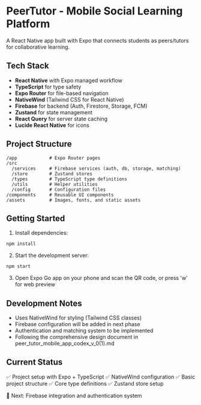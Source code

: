 # PeerTutor - Mobile Social Learning Platform

A React Native app built with Expo that connects students as peers/tutors for collaborative learning.

## Tech Stack

- **React Native** with Expo managed workflow
- **TypeScript** for type safety
- **Expo Router** for file-based navigation
- **NativeWind** (Tailwind CSS for React Native)
- **Firebase** for backend (Auth, Firestore, Storage, FCM)
- **Zustand** for state management
- **React Query** for server state caching
- **Lucide React Native** for icons

## Project Structure

```
/app            # Expo Router pages
/src
  /services     # Firebase services (auth, db, storage, matching)
  /store        # Zustand stores
  /types        # TypeScript type definitions
  /utils        # Helper utilities
  /config       # Configuration files
/components     # Reusable UI components
/assets         # Images, fonts, and static assets
```

## Getting Started

1. Install dependencies:
```bash
npm install
```

2. Start the development server:
```bash
npm start
```

3. Open Expo Go app on your phone and scan the QR code, or press 'w' for web preview

## Development Notes

- Uses NativeWind for styling (Tailwind CSS classes)
- Firebase configuration will be added in next phase
- Authentication and matching system to be implemented
- Following the comprehensive design document in peer_tutor_mobile_app_codex_v_0(1).md

## Current Status

✅ Project setup with Expo + TypeScript
✅ NativeWind configuration
✅ Basic project structure
✅ Core type definitions
✅ Zustand store setup

🚧 Next: Firebase integration and authentication system